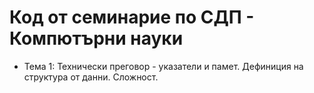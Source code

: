 # Код от семинариe по СДП - Компютърни науки
* Тема 1: Технически преговор - указатели и памет. Дефиниция на структура от данни. Сложност.